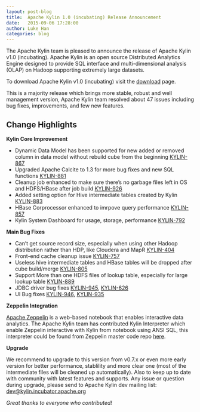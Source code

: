 ```yaml
---
layout: post-blog
title:  Apache Kylin 1.0 (incubating) Release Announcement
date:   2015-09-06 17:28:00
author: Luke Han
categories: blog
---
```


The Apache Kylin team is pleased to announce the release of Apache Kylin v1.0 (incubating). Apache Kylin is an open source Distributed Analytics Engine designed to provide SQL interface and multi-dimensional analysis (OLAP) on Hadoop supporting extremely large datasets.

To download Apache Kylin v1.0 (incubating) visit the [download](http://kylin.incubator.apache.org/download) page.

This is a majority release which brings more stable, robust and well management version, Apache Kylin team resolved about 47 issues including bug fixes, improvements, and few new features.

## Change Highlights

__Kylin Core Improvement__

* Dynamic Data Model has been supported for new added or removed column in data model without rebuild cube from the beginning [KYLIN-867](https://issues.apache.org/jira/browse/KYLIN-867)
* Upgraded Apache Calcite to 1.3 for more bug fixes and new SQL functions [KYLIN-881](https://issues.apache.org/jira/browse/KYLIN-881) 
* Cleanup job enhanced to make sure there’s no garbage files left in OS and HDFS/HBase after job build [KYLIN-926](https://issues.apache.org/jira/browse/KYLIN-926)
* Added setting option for Hive intermediate tables created by Kylin [KYLIN-883](https://issues.apache.org/jira/browse/KYLIN-883) 
* HBase Corprocessor enhanced to imrpove query performance [KYLIN-857](https://issues.apache.org/jira/browse/KYLIN-857)
* Kylin System Dashboard for usage, storage, performance [KYLIN-792](https://issues.apache.org/jira/browse/KYLIN-792)

__Main Bug Fixes__

* Can’t get source record size, especially when using other Hadoop distribution rather than HDP, like Cloudera and MapR [KYLIN-404](https://issues.apache.org/jira/browse/KYLIN-404)
* Front-end cache cleanup issue [KYLIN-757](https://issues.apache.org/jira/browse/KYLIN-757)
* Useless hive intermediate tables and HBase tables will be dropped after cube build/merge [KYLIN-805](https://issues.apache.org/jira/browse/KYLIN-805)
* Support More than one HDFS files of lookup table, especially for large lookup table [KYLIN-889](https://issues.apache.org/jira/browse/KYLIN-889)
* JDBC driver bug fixes [KYLIN-945](https://issues.apache.org/jira/browse/KYLIN-945), [KYLIN-626](https://issues.apache.org/jira/browse/KYLIN-626)
* UI Bug fixes [KYLIN-946](https://issues.apache.org/jira/browse/KYLIN-946), [KYLIN-935](https://issues.apache.org/jira/browse/KYLIN-935)

__Zeppelin Integration__

[Apache Zeppelin](http://zeppelin.incubator.apache.org/) is a web-based notebook that enables interactive data analytics. The Apache Kylin team has contributed Kylin Interpreter which enable Zeppelin interactive with Kylin from notebook using ANSI SQL, this interpreter could be found from Zeppelin master code repo [here](https://github.com/apache/incubator-zeppelin/tree/master/kylin).

__Upgrade__

We recommend to upgrade to this version from v0.7.x or even more early version for better performance, stablility and more clear one (most of the intermediate files will be cleaned up automatically). Also to keep up to date with community with latest features and supports.
Any issue or question during upgrade, please send to Apache Kylin dev mailing list: [dev@kylin.incubator.apache.org](mailto:dev@kylin.incubator.apache.org)

_Great thanks to everyone who contributed!_